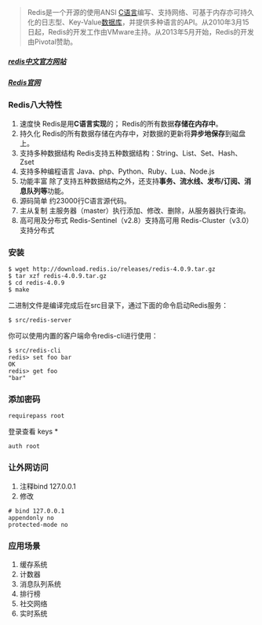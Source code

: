 >Redis是一个开源的使用ANSI [C语言](https://baike.baidu.com/item/C%E8%AF%AD%E8%A8%80)编写、支持网络、可基于内存亦可持久化的日志型、Key-Value[数据库](https://baike.baidu.com/item/%E6%95%B0%E6%8D%AE%E5%BA%93)，并提供多种语言的API。从2010年3月15日起，Redis的开发工作由VMware主持。从2013年5月开始，Redis的开发由Pivotal赞助。

#####    [redis中文官方网站](https://www.baidu.com/link?url=wsplsdSflp87xaftpmHvD2mmJcD2pbbl9PtVXtUJxL_&wd=&eqid=cda201f20000682e000000025a65962a)
#####    [Redis](http://www.baidu.com/link?url=Q032iEcIHsDA8Rhy3NqlUbFv8cuflLFS9_37K_rE6UG)[官网](http://trust.baidu.com/vstar/official/intro?type=gw)

###  Redis八大特性
1. 速度快 
Redis是用**C语言实现**的； 
Redis的所有数据**存储在内存中**。 
2. 持久化 
Redis的所有数据存储在内存中，对数据的更新将**异步地保存**到磁盘上。 
3. 支持多种数据结构 
Redis支持五种数据结构：String、List、Set、Hash、Zset 
4. 支持多种编程语言 
Java、php、Python、Ruby、Lua、Node.js 
5. 功能丰富 
除了支持五种数据结构之外，还支持**事务、流水线、发布/订阅、消息队列等**功能。 
6. 源码简单 
约23000行C语言源代码。 
7. 主从复制 
主服务器（master）执行添加、修改、删除，从服务器执行查询。 
8. 高可用及分布式 
Redis-Sentinel（v2.8）支持高可用 
Redis-Cluster（v3.0）支持分布式
###   安装
```
$ wget http://download.redis.io/releases/redis-4.0.9.tar.gz
$ tar xzf redis-4.0.9.tar.gz
$ cd redis-4.0.9
$ make
```
二进制文件是编译完成后在src目录下，通过下面的命令启动Redis服务：
```
$ src/redis-server
```
你可以使用内置的客户端命令redis-cli进行使用：
```
$ src/redis-cli
redis> set foo bar
OK
redis> get foo
"bar"
```


###   添加密码

```
requirepass root
```

登录查看 keys *
```
auth root

```
###   让外网访问
1. 注释bind 127.0.0.1
2. 修改
```
# bind 127.0.0.1
appendonly no
protected-mode no
```
###   应用场景
1. 缓存系统
2. 计数器
3. 消息队列系统
4. 排行榜
5. 社交网络
6. 实时系统


